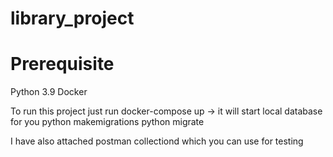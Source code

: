 # library_project

# Prerequisite

Python 3.9
Docker 

To run this project just run docker-compose up -> it will start local database for you
python makemigrations
python migrate

I have also attached postman collectiond which you can use for testing
